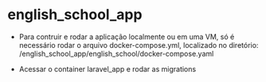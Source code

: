 # english_school_app

- Para contruir e rodar a aplicação localmente ou em uma VM,
só é necessário rodar o arquivo docker-compose.yml, localizado no diretório:
/english_school_app/english_school/docker-compose.yaml

- Acessar o container laravel_app e rodar as migrations
